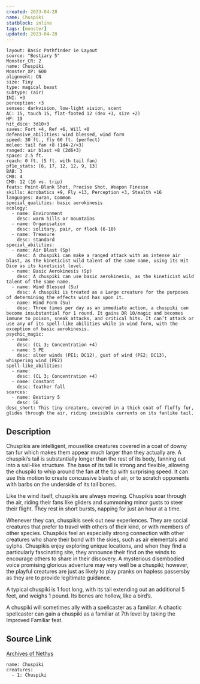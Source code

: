 ```yaml
---
created: 2023-04-28
name: Chuspiki
statblock: inline
tags: [monster]
updated: 2023-04-28
---
```

```statblock
layout: Basic Pathfinder 1e Layout
source: "Bestiary 5"
Monster_CR: 2
name: Chuspiki
Monster_XP: 600
alignment: CN
size: Tiny
type: magical beast
subtype: (air)
INI: +3
perception: +3
senses: darkvision, low-light vision, scent
AC: 15, touch 15, flat-footed 12 (dex +3, size +2)
HP: 19
hit_dice: 3d10+3
saves: Fort +4, Ref +6, Will +0
defensive_abilities: wind blessed, wind form
speed: 30 ft., fly 60 ft. (perfect)
melee: tail fan +8 (1d4-2/×3)
ranged: air blast +8 (2d6+3)
space: 2.5 ft.
reach: 0 ft. (5 ft. with tail fan)
pf1e_stats: [6, 17, 12, 12, 9, 13]
BAB: 3
CMB: 4
CMD: 12 (16 vs. trip)
feats: Point-Blank Shot, Precise Shot, Weapon Finesse
skills: Acrobatics +9, Fly +13, Perception +3, Stealth +16
languages: Auran, Common
special_qualities: basic aerokinesis
ecology:
  - name: Environment
    desc: warm hills or mountains
  - name: Organisation
    desc: solitary, pair, or flock (6-10)
  - name: Treasure
    desc: standard
special_abilities:
  - name: Air Blast (Sp)
    desc: A chuspiki can make a ranged attack with an intense air blast, as the kineticist wild talent of the same name, using its Hit Dice as its kineticist level.
  - name: Basic Aerokinesis (Sp)
    desc: A chuspiki can use basic aerokinesis, as the kineticist wild talent of the same name.
  - name: Wind Blessed (Su)
    desc: A chuspiki is treated as a Large creature for the purposes of determining the effects wind has upon it.
  - name: Wind Form (Su)
    desc: Three times per day as an immediate action, a chuspiki can become insubstantial for 1 round. It gains DR 10/magic and becomes immune to poison, sneak attacks, and critical hits. It can’t attack or use any of its spell-like abilities while in wind form, with the exception of basic aerokinesis.
psychic_magic:
  - name:
    desc: (CL 3; Concentration +4)
  - name: 5 PE
    desc: alter winds (PE1; DC12), gust of wind (PE2; DC13), whispering wind (PE2)
spell-like_abilities:
  - name:
    desc: (CL 3; Concentration +4)
  - name: Constant
    desc: feather fall
sources:
  - name: Bestiary 5
    desc: 56
desc_short: This tiny creature, covered in a thick coat of fluffy fur, glides through the air, riding invisible currents on its fanlike tail.
```
## Description
Chuspikis are intelligent, mouselike creatures covered in a coat of downy tan fur which makes them appear much larger than they actually are. A chuspiki’s tail is substantially longer than the rest of its body, fanning out into a sail-like structure. The base of its tail is strong and flexible, allowing the chuspiki to whip around the fan at the tip with surprising speed. It can use this motion to create concussive blasts of air, or to scratch opponents with barbs on the underside of its tail bones.

Like the wind itself, chuspikis are always moving. Chuspikis soar through the air, riding their fans like gliders and summoning minor gusts to steer their flight. They rest in short bursts, napping for just an hour at a time.

Whenever they can, chuspikis seek out new experiences. They are social creatures that prefer to travel with others of their kind, or with members of other species. Chuspikis feel an especially strong connection with other creatures who share their bond with the skies, such as air elementals and sylphs. Chuspikis enjoy exploring unique locations, and when they find a particularly fascinating site, they announce their find on the winds to encourage others to share in their discovery. A mysterious disembodied voice promising glorious adventure may very well be a chuspiki; however, the playful creatures are just as likely to play pranks on hapless passersby as they are to provide legitimate guidance.

A typical chuspiki is 1 foot long, with its tail extending out an additional 5 feet, and weighs 1 pound. Its bones are hollow, like a bird’s.

A chuspiki will sometimes ally with a spellcaster as a familiar. A chaotic spellcaster can gain a chuspiki as a familiar at 7th level by taking the Improved Familiar feat.
## Source Link
[Archives of Nethys](https://aonprd.com/MonsterDisplay.aspx?ItemName=Chuspiki)
```encounter-table
name: Chuspiki
creatures:
  - 1: Chuspiki
```
